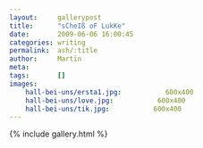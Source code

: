 ```yaml
---
layout:     gallerypost
title:      "sCheIß oF LukKe"
date:       2009-06-06 16:00:45
categories: writing
permalink:  ash/:title
author:     Martin
meta:
tags:       []
images:
    hall-bei-uns/ersta1.jpg:           600x400
    hall-bei-uns/love.jpg:           600x400
    hall-bei-uns/tik.jpg:           600x400
---
```


{% include gallery.html %}
